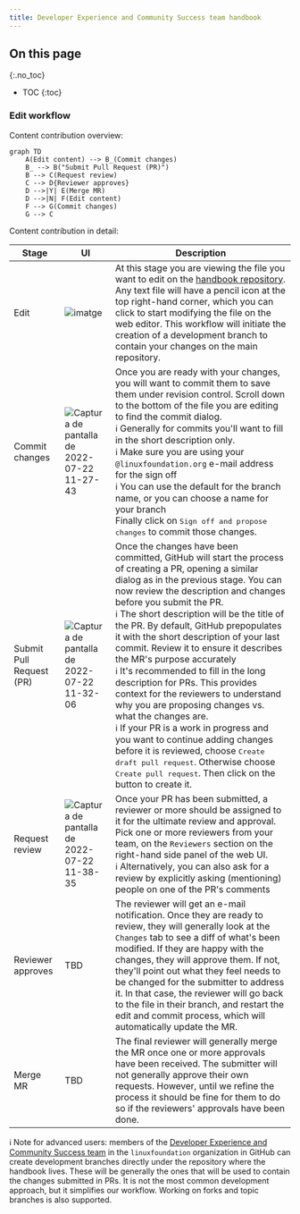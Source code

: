 ```yaml
---
title: Developer Experience and Community Success team handbook
---
```


## On this page
{:.no_toc}

* TOC
{:toc}

### Edit workflow

Content contribution overview:

```mermaid
graph TD
    A(Edit content) --> B_(Commit changes)
    B_ --> B("Submit Pull Request (PR)")
    B --> C(Request review)
    C --> D{Reviewer approves}
    D -->|Y| E(Merge MR)
    D -->|N| F(Edit content)
    F --> G(Commit changes)
    G --> C
```

Content contribution in detail:

| Stage | UI | Description |
| --- | --- | --- |
| Edit | ![imatge](https://user-images.githubusercontent.com/1689781/180428653-9c38f733-72cc-40b4-962b-5df06833f517.png) | At this stage you are viewing the file you want to edit on the [handbook repository](https://github.com/linuxfoundation/devex-and-commsuccess-handbook). Any text file will have a pencil icon at the top right-hand corner, which you can click to start modifying the file on the web editor. This workflow will initiate the creation of a development branch to contain your changes on the main repository. |
| Commit changes | ![Captura de pantalla de 2022-07-22 11-27-43](https://user-images.githubusercontent.com/1689781/180428764-74405f78-78f0-4f94-91c9-dff248556213.png) | Once you are ready with your changes, you will want to commit them to save them under revision control. Scroll down to the bottom of the file you are editing to find the commit dialog.<br>:information_source: Generally for commits you'll want to fill in the short description only.<br>:information_source: Make sure you are using your `@linuxfoundation.org` e-mail address for the sign off<br>:information_source: You can use the default for the branch name, or you can choose a name for your branch<br>Finally click on <kbd>Sign off and propose changes</kbd> to commit those changes. |
| Submit Pull Request (PR) | ![Captura de pantalla de 2022-07-22 11-32-06](https://user-images.githubusercontent.com/1689781/180428837-2fa0e508-401f-4694-8ad8-3b73a1699221.png) | Once the changes have been committed, GitHub will start the process of creating a PR, opening a similar dialog as in the previous stage. You can now review the description and changes before you submit the PR.<br>:information_source: The short description will be the title of the PR. By default, GitHub prepopulates it with the short description of your last commit. Review it to ensure it describes the MR's purpose accurately<br>:information_source: It's recommended to fill in the long description for PRs. This provides context for the reviewers to understand why you are proposing changes vs. what the changes are.<br>:information_source: If your PR is a work in progress and you want to continue adding changes before it is reviewed, choose <kbd>Create draft pull request</kbd>. Otherwise choose <kbd>Create pull request</kbd>. Then click on the button to create it. |
| Request review | ![Captura de pantalla de 2022-07-22 11-38-35](https://user-images.githubusercontent.com/1689781/180428958-0734c2aa-ec73-4fc3-9510-6227763546bf.png) | Once your PR has been submitted, a reviewer or more should be assigned to it for the ultimate review and approval. Pick one or more reviewers from your team, on the `Reviewers` section on the right-hand side panel of the web UI. <br>:information_source: Alternatively, you can also ask for a review by explicitly asking (mentioning) people on one of the PR's comments |
| Reviewer approves | TBD | The reviewer will get an e-mail notification. Once they are ready to review, they will generally look at the `Changes` tab to see a diff of what's been modified. If they are happy with the changes, they will approve them. If not, they'll point out what they feel needs to be changed for the submitter to address it. In that case, the reviewer will go back to the file in their branch, and restart the edit and commit process, which will automatically update the MR. |
| Merge MR | TBD | The final reviewer will generally merge the MR once one or more approvals have been received. The submitter will not generally approve their own requests. However, until we refine the process it should be fine for them to do so if the reviewers' approvals have been done. |

:information_source: Note for advanced users: members of the [Developer Experience and Community Success team](https://github.com/orgs/linuxfoundation/teams/devex-and-commsuccess-team) in the `linuxfoundation` organization in GitHub can create development branches directly under the repository where the handbook lives. These will be generally the ones that will be used to contain the changes submitted in PRs. It is not the most common development approach, but it simplifies our workflow. Working on forks and topic branches is also supported.
